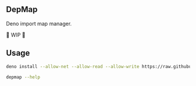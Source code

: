 DepMap
---

Deno import map manager.

🚧 WIP 🚧

## Usage

```sh
deno install --allow-net --allow-read --allow-write https://raw.githubusercontent.com/roziscoding/depmap/main/cli.ts
```

```sh
depmap --help
```